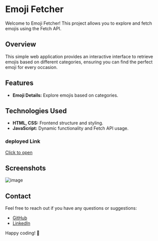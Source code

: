 # Emoji Fetcher

Welcome to Emoji Fetcher! This project allows you to explore and fetch emojis using the Fetch API.

## Overview

This simple web application provides an interactive interface to retrieve emojis based on different categories, ensuring you can find the perfect emoji for every occasion.

## Features

- **Emoji Details:** Explore emojis based on categories.

## Technologies Used

- **HTML, CSS:** Frontend structure and styling.
- **JavaScript:** Dynamic functionality and Fetch API usage.

### deployed Link 
[Click to open](https://whimsical-semifreddo-789823.netlify.app/)

## Screenshots
![image](https://github.com/Suryaprakash-G26/Emoji/assets/141228691/e30cd705-47aa-4597-a5b2-9a4585c86b27)


## Contact

Feel free to reach out if you have any questions or suggestions:

- [GitHub](https://github.com/Suryaprakash-G26)
- [LinkedIn](https://www.linkedin.com/in/surya-prakash-6b2914191/)

Happy coding! 🚀

